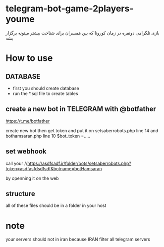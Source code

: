 # telegram-bot-game-2players-youme
بازی تلگرامی دونفره در زمان کورونا که بین همسران برای شناخت بیشتر میتونه برگزار بشه

# How to use

## DATABASE

 - first you should create database
 - run the *.sql file to create tables

## create a new bot in TELEGRAM with @botfather

https://t.me/botfather

create new bot then get token and put it on setsaberrobots.php line 14 and bothamsaran.php line 10 $bot_token =.....


 ## set webhook

 call your //https://asdfsadf.ir/folder/bots/setsaberrobots.php?token=asdfasfdsdfsdf&botname=botHamsaran


by openning it on the web 

## structure

all of these files should be in a folder in your host


# note

your servers should not in iran because IRAN filter all telegram servers